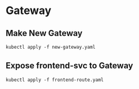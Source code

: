 # Gateway

## Make New Gateway
```
kubectl apply -f new-gateway.yaml
```

## Expose frontend-svc to Gateway
```
kubectl apply -f frontend-route.yaml
```
